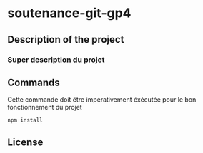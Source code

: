 # soutenance-git-gp4

## Description of the project
### Super description du projet

## Commands
Cette commande doit être impérativement éxécutée pour le bon fonctionnement du projet
```
npm install
```
## License